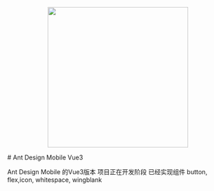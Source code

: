 <p align="center">
  <a href="http://mobile.ant.design">
    <img width="320" src="https://zos.alipayobjects.com/rmsportal/wIjMDnsrDoPPcIV.png">
  </a>
</p>
# Ant Design Mobile Vue3

Ant Design Mobile 的Vue3版本
项目正在开发阶段
已经实现组件
  button, flex,icon, whitespace, wingblank
